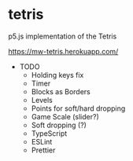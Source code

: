 # tetris
p5.js implementation of the Tetris

https://mw-tetris.herokuapp.com/


* TODO
  * Holding keys fix
  * Timer
  * Blocks as Borders
  * Levels
  * Points for soft/hard dropping
  * Game Scale (slider?)
  * Soft dropping (?)
  * TypeScript
  * ESLint
  * Prettier

